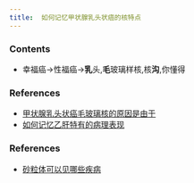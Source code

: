 ```yaml
---
title:  如何记忆甲状腺乳头状癌的核特点
--- 
```


### Contents
- 幸福癌→性福癌→**乳**头,**毛**玻璃样核,核**沟**,你懂得
### References
- [甲状腺乳头状癌毛玻璃核的原因是由于](/甲状腺乳头状癌毛玻璃核的原因是由于)
- [如何记忆乙肝特有的病理表现](/如何记忆乙肝特有的病理表现) 

### References
- [砂粒体可以见哪些疾病](/砂粒体可以见哪些疾病)


